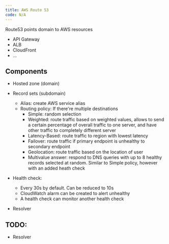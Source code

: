 ```yaml
---
title: AWS Route 53
code: N/A
---
```


Route53 points domain to AWS resources

* API Gateway
* ALB
* CloudFront
* ...

## Components

- Hosted zone (domain)

* Record sets (subdomain)
  * Alias: create AWS service alias
  * Routing policy: If there're multiple destinations
    * Simple: random selection
    * Weighted: route traffic based on weighted values, allows to send a certain percentage of overall traffic to one server, and have other traffic to completely different server
    * Latency-Based: route traffic to region with lowest latency
    * Failover: route traffic if primary endpoint is unhealthy to secondary endpoint
    * Geolocation: route traffic based on the location of user
    * Multivalue answer: respond to DNS queries with up to 8 healthy records selected at random. Similar to Simple policy, however with an added heath check
* Health check:
  * Every 30s by default. Can be reduced to 10s
  * CloudWatch alarm can be created to alert unhealthy
  * A health check can monitor another health check

* Resolver

## TODO:

- Resolver